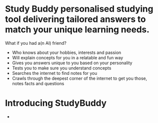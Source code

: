 # Study Buddy personalised studying tool delivering tailored answers to match your unique learning needs.

What if you had a(n AI) friend?

- Who knows about your hobbies, interests and passion
- Will explain concepts for you in a relatable and fun way
- Gives you answers unique to you based on your personality
- Tests you to make sure you understand concepts
- Searches the internet to find notes for you
- Crawls through the deepest corner of the internet to get you those, notes facts and questions


# Introducing StudyBuddy
- 